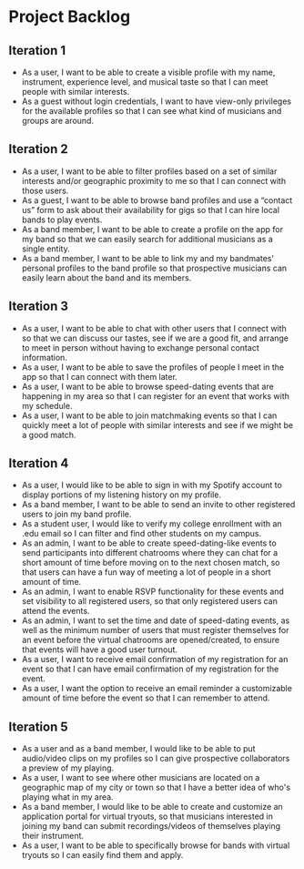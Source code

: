 # Project Backlog

## Iteration 1
- As a user, I want to be able to create a visible profile with my name, instrument, experience level, 
  and musical taste so that I can meet people with similar interests.
- As a guest without login credentials, I want to have view-only privileges for the available profiles 
  so that I can see what kind of musicians and groups are around.

## Iteration 2
- As a user, I want to be able to filter profiles based on a set of similar interests and/or geographic proximity to me so that I can connect with those users.
- As a guest, I want to be able to browse band profiles and use a “contact us” form to ask about their availability for gigs so that I can hire local bands to play events.
- As a band member, I want to be able to create a profile on the app for my band so that we can easily search for additional musicians as a single entity.
- As a band member, I want to be able to link my and my bandmates' personal profiles to the band profile so that prospective musicians can easily learn about the band and its members.

## Iteration 3
- As a user, I want to be able to chat with other users that I connect with so that we can discuss our tastes, see if we are a good fit, and arrange to meet in person without having to exchange personal contact information.
- As a user, I want to be able to save the profiles of people I meet in the app so that I can connect with them later.
- As a user, I want to be able to browse speed-dating events that are happening in my area so that I can register for an event that works with my schedule.
- As a user, I want to be able to join matchmaking events so that I can quickly meet a lot of people with similar interests and see if we might be a good match.

## Iteration 4
- As a user, I would like to be able to sign in with my Spotify account to display portions of my listening history on my profile.
- As a band member, I want to be able to send an invite to other registered users to join my band profile.
- As a student user, I would like to verify my college enrollment with an .edu email so I can filter and find other students on my campus.
- As an admin, I want to be able to create speed-dating-like events to send participants into different chatrooms where they can chat for a short amount of time before moving on to the next chosen match, so that users can have a fun way of meeting a lot of people in a short amount of time.
- As an admin, I want to enable RSVP functionality for these events and set visibility to all registered users, so that only registered users can attend the events.
- As an admin, I want to set the time and date of speed-dating events, as well as the minimum number of users that must register themselves for an event before the virtual chatrooms are opened/created, to ensure that events will have a good user turnout.
- As a user, I want to receive email confirmation of my registration for an event so that I can have email confirmation of my registration for the event.
- As a user, I want the option to receive an email reminder a customizable amount of time before the event so that I can remember to attend.

## Iteration 5
- As a user and as a band member, I would like to be able to put audio/video clips on my profiles so I can give prospective collaborators a preview of my playing.
- As a user, I want to see where other musicians are located on a geographic map of my city or town so that I have a better idea of who's playing what in my area.
- As a band member, I would like to be able to create and customize an application portal for virtual tryouts, so that musicians interested in joining my band can submit recordings/videos of themselves playing their instrument.
- As a user, I want to be able to specifically browse for bands with virtual tryouts so I can easily find them and apply.
